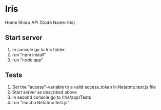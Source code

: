 # Iris
Home Sharp API (Code Name: Iris) 

## Start server
1. In console go to Iris folder
2. run "npm install"
3. run "node app"

## Tests
1. Set the "access"-variable to a valid access_token in Netatmo.test.js file
2. Start server as described above
3. In second console go to /Iris/app/Tests
4. run "mocha Netatmo.test.js"
